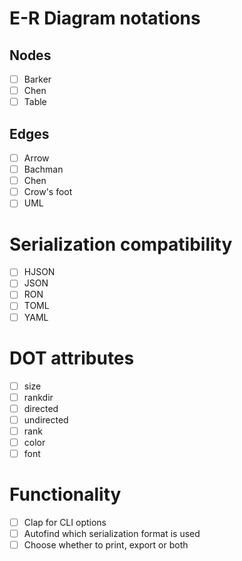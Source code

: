 # E-R Diagram notations
## Nodes
- [ ] Barker
- [ ] Chen
- [ ] Table
## Edges
- [ ] Arrow
- [ ] Bachman
- [ ] Chen
- [ ] Crow's foot
- [ ] UML
# Serialization compatibility
- [ ] HJSON
- [ ] JSON
- [ ] RON
- [ ] TOML
- [ ] YAML
# DOT attributes
- [ ] size
- [ ] rankdir
- [ ] directed
- [ ] undirected
- [ ] rank
- [ ] color
- [ ] font
# Functionality
- [ ] Clap for CLI options
- [ ] Autofind which serialization format is used
- [ ] Choose whether to print, export or both

